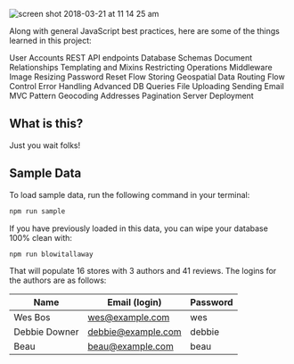 ![screen shot 2018-03-21 at 11 14 25 am](https://user-images.githubusercontent.com/29293369/37718476-25100ed4-2cf9-11e8-8f68-a01dc6b4916c.png)

Along with general JavaScript best practices, here are some of the things learned in this project:

User Accounts
REST API endpoints
Database Schemas
Document Relationships
Templating and Mixins
Restricting Operations
Middleware
Image Resizing
Password Reset Flow
Storing Geospatial Data
Routing
Flow Control
Error Handling
Advanced DB Queries
File Uploading
Sending Email
MVC Pattern
Geocoding Addresses
Pagination
Server Deployment



## What is this?

Just you wait folks!

## Sample Data

To load sample data, run the following command in your terminal:

```bash
npm run sample
```

If you have previously loaded in this data, you can wipe your database 100% clean with:

```bash
npm run blowitallaway
```

That will populate 16 stores with 3 authors and 41 reviews. The logins for the authors are as follows:

|Name|Email (login)|Password|
|---|---|---|
|Wes Bos|wes@example.com|wes|
|Debbie Downer|debbie@example.com|debbie|
|Beau|beau@example.com|beau|


